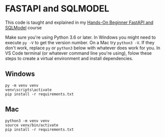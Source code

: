 # FASTAPI and SQLMODEL
This code is taught and explained in my [Hands-On Beginner FastAPI and SQLModel](https://alansimpson.me/fastapi/) course

Make sure you're using Python 3.6 or later. In Windows you might need to execute `py -V` to get the version number. On a Mac try `python3 -V`. If they don't work, replace `py` or `python3` below with whatever does work for you. In VS Code terminal (or whatever command line you're using), folow these steps to create a virtual environment and install dependencies.

Windows
-------

`py -m venv venv`  
`venv\scripts\activate`  
`pip install -r requirements.txt`

Mac
---

`python3 -m venv venv`  
`source venv/bin/activate`  
`pip install -r requirements.txt`
